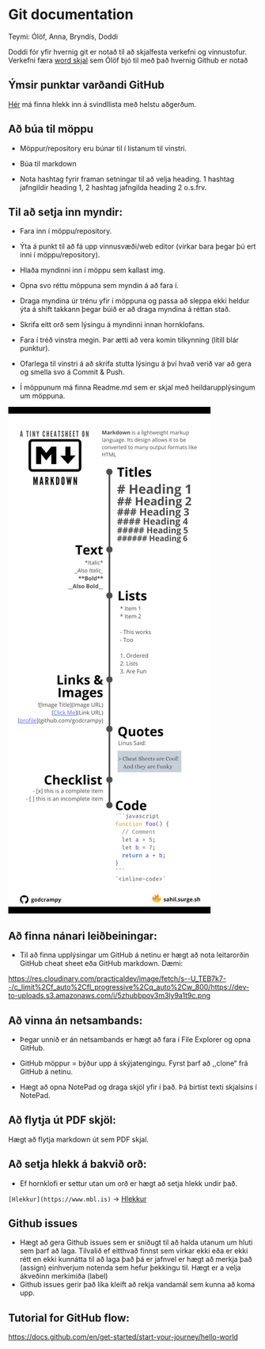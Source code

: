 # Git documentation
Teymi: Ólöf, Anna, Bryndís, Doddi

Doddi fór yfir hvernig git er notað til að skjalfesta verkefni og vinnustofur.
Verkefni færa [word skjal]() sem Ólöf bjó til með það hvernig Github er notað


## Ýmsir punktar varðandi GitHub

[Hér](https://www.markdownguide.org/cheat-sheet/) má finna hlekk inn á svindllista með helstu aðgerðum.

## Að búa til möppu

- Möppur/repository eru búnar til í listanum til vinstri.

- Búa til markdown

- Nota hashtag fyrir framan setningar til að velja heading. 1 hashtag jafngildir heading 1, 2 hashtag jafngilda heading 2 o.s.frv.



## Til að setja inn myndir:

- Fara inn í möppu/repository.

- Ýta á punkt til að fá upp vinnusvæði/web editor (virkar bara þegar þú ert inni í möppu/repository).

- Hlaða myndinni inn í möppu sem kallast img.

- Opna svo réttu möppuna sem myndin á að fara í.

- Draga myndina úr trénu yfir í möppuna og passa að sleppa ekki heldur ýta á shift takkann þegar búið er að draga myndina á réttan stað.

- Skrifa eitt orð sem lýsingu á myndinni innan hornklofans.

- Fara í tréð vinstra megin. Þar ætti að vera komin tilkynning (lítill blár punktur).

- Ofarlega til vinstri á að skrifa stutta lýsingu á því hvað verið var að gera og smella svo á Commit & Push.

- Í möppunum má finna Readme.md sem er skjal með heildarupplýsingum um möppuna.


![Nokkrir punktar](../img/gitdocumentation/GitHubleidbeiningar.png)


## Að finna nánari leiðbeiningar:

- Til að finna upplýsingar um GitHub á netinu er hægt að nota leitarorðin GitHub cheat sheet eða GitHub markdown. Dæmi:

<https://res.cloudinary.com/practicaldev/image/fetch/s--U_TEB7k7--/c_limit%2Cf_auto%2Cfl_progressive%2Cq_auto%2Cw_800/https://dev-to-uploads.s3.amazonaws.com/i/5zhubbpov3m3ly9a1t9c.png>



## Að vinna án netsambands:

- Þegar unnið er án netsambands er hægt að fara í File Explorer og opna GitHub. 

- GitHub möppur = býður upp á skýjatengingu. Fyrst þarf að ,,clone“ frá GitHub á netinu.

- Hægt að opna NotePad og draga skjöl yfir í það. Þá birtist texti skjalsins í NotePad.


## Að flytja út PDF skjöl:

Hægt að flytja markdown út sem PDF skjal.


## Að setja hlekk á bakvið orð:

- Ef hornklofi er settur utan um orð er hægt að setja hlekk undir það.

`[Hlekkur](https://www.mbl.is)` -> [Hlekkur](https://www.mbl.is) 



## Github issues

- Hægt að gera Github issues sem er sniðugt til að halda utanum um hluti sem þarf að laga. Tilvalið ef eitthvað finnst sem virkar ekki eða er ekki rétt en ekki kunnátta til að laga það þá er jafnvel er hægt að merkja það (assign) einhverjum notenda sem hefur þekkingu til. Hægt er a velja ákveðinn merkimiða (label)
- Github issues gerir það líka kleift að rekja vandamál sem kunna að koma upp.


## Tutorial for GitHub flow:

<https://docs.github.com/en/get-started/start-your-journey/hello-world>